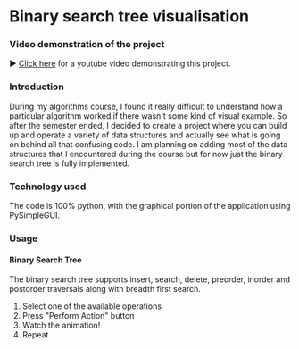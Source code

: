 # Binary search tree visualisation

### Video demonstration of the project
:arrow_forward: [Click here](https://youtu.be/4NY5_4LswyQ) for a youtube video demonstrating this project.

### Introduction
During my algorithms course, I found it really difficult to understand how a particular algorithm worked if there wasn't some kind of visual example. So after the semester ended, I decided to create a project where you can build up and operate a variety of data structures and actually see what is going on behind all that confusing code. I am planning on adding most of the data structures that I encountered during the course but for now just the binary search tree is fully implemented.

### Technology used
The code is 100% python, with the graphical portion of the application using PySimpleGUI.

### Usage
#### Binary Search Tree
The binary search tree supports insert, search, delete, preorder, inorder and postorder traversals along with breadth first search.

<ol>
  <li>Select one of the available operations</li>
  <li>Press "Perform Action" button</li>
  <li>Watch the animation!</li>
  <li>Repeat</li>
</ol>

